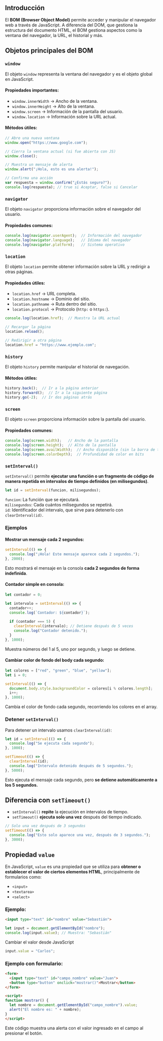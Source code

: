 ## Introducción

El **BOM (Browser Object Model)** permite acceder y manipular el navegador web a través de JavaScript. A diferencia del DOM, que gestiona la estructura del documento HTML, el BOM gestiona aspectos como la ventana del navegador, la URL, el historial y más.

## Objetos principales del BOM

### `window`

El objeto `window` representa la ventana del navegador y es el objeto global en JavaScript.

#### Propiedades importantes:

- `window.innerWidth` → Ancho de la ventana.
- `window.innerHeight` → Alto de la ventana.
- `window.screen` → Información de la pantalla del usuario.
- `window.location` → Información sobre la URL actual.

#### Métodos útiles:

```javascript
// Abre una nueva ventana
window.open("https://www.google.com");

// Cierra la ventana actual (si fue abierta con JS)
window.close();

// Muestra un mensaje de alerta
window.alert("¡Hola, esto es una alerta!");

// Confirma una acción
var respuesta = window.confirm("¿Estás seguro?");
console.log(respuesta); // true si Aceptar, false si Cancelar
```

### `navigator`

El objeto `navigator` proporciona información sobre el navegador del usuario.

#### Propiedades comunes:

```javascript
console.log(navigator.userAgent);  // Información del navegador
console.log(navigator.language);   // Idioma del navegador
console.log(navigator.platform);   // Sistema operativo
```

### `location`

El objeto `location` permite obtener información sobre la URL y redirigir a otras páginas.

#### Propiedades útiles:

- `location.href` → URL completa.
- `location.hostname` → Dominio del sitio.
- `location.pathname` → Ruta dentro del sitio.
- `location.protocol` → Protocolo (`http:` o `https:`).

```javascript
console.log(location.href);  // Muestra la URL actual

// Recargar la página
location.reload();

// Redirigir a otra página
location.href = "https://www.ejemplo.com";
```

### `history`

El objeto `history` permite manipular el historial de navegación.

#### Métodos útiles:

```javascript
history.back();  // Ir a la página anterior
history.forward();  // Ir a la siguiente página
history.go(-2);  // Ir dos páginas atrás
```

### `screen`

El objeto `screen` proporciona información sobre la pantalla del usuario.

#### Propiedades comunes:

```javascript
console.log(screen.width);   // Ancho de la pantalla
console.log(screen.height);  // Alto de la pantalla
console.log(screen.availWidth);  // Ancho disponible (sin la barra de tareas)
console.log(screen.colorDepth);  // Profundidad de color en bits
```

### `setInterval()`

`setInterval()` permite **ejecutar una función o un fragmento de código de manera repetida en intervalos de tiempo definidos (en milisegundos)**.

```javascript
let id = setInterval(funcion, milisegundos);
```

`funcion`: La función que se ejecutará.  
`milisegundos`: Cada cuántos milisegundos se repetirá.  
`id`: Identificador del intervalo, que sirve para detenerlo con `clearInterval(id)`.

### Ejemplos

#### Mostrar un mensaje cada 2 segundos:

```javascript
setInterval(() => {
  console.log("¡Hola! Este mensaje aparece cada 2 segundos.");
}, 2000);
```

Esto mostrará el mensaje en la consola **cada 2 segundos de forma indefinida**.

#### Contador simple en consola:

```javascript
let contador = 0;

let intervalo = setInterval(() => {
  contador++;
  console.log(`Contador: ${contador}`);
  
  if (contador === 5) {
    clearInterval(intervalo); // Detiene después de 5 veces
    console.log("Contador detenido.");
  }
}, 1000);
```

Muestra números del 1 al 5, uno por segundo, y luego se detiene.

#### Cambiar color de fondo del body cada segundo:

```javascript
let colores = ["red", "green", "blue", "yellow"];
let i = 0;

setInterval(() => {
  document.body.style.backgroundColor = colores[i % colores.length];
  i++;
}, 1000);
```

Cambia el color de fondo cada segundo, recorriendo los colores en el array.

### Detener `setInterval()`

Para detener un intervalo usamos `clearInterval(id)`:

```javascript
let id = setInterval(() => {
  console.log("Se ejecuta cada segundo");
}, 1000);

setTimeout(() => {
  clearInterval(id);
  console.log("Intervalo detenido después de 5 segundos.");
}, 5000);
```

Esto ejecuta el mensaje cada segundo, pero **se detiene automáticamente a los 5 segundos.**

## Diferencia con `setTimeout()`

- `setInterval()` **repite** la ejecución en intervalos de tiempo.
- `setTimeout()` **ejecuta solo una vez** después del tiempo indicado.

```javascript
// Solo una vez después de 3 segundos
setTimeout(() => {
  console.log("Esto solo aparece una vez, después de 3 segundos.");
}, 3000);
```

## Propiedad `value`

En JavaScript, `value` es una propiedad que se utiliza para **obtener o establecer el valor de ciertos elementos HTML**, principalmente de formularios como:

- `<input>`
- `<textarea>`
- `<select>`

### Ejemplo:

```HTML
<input type="text" id="nombre" value="Sebastián">
```

```javascript
let input = document.getElementById("nombre");
console.log(input.value); // Muestra: "Sebastián"
```

Cambiar el valor desde JavaScript

```javascript
input.value = "Carlos";
```

### Ejemplo con formulario:

```HTML
<form>
  <input type="text" id="campo_nombre" value="Juan">
  <button type="button" onclick="mostrar()">Mostrar</button>
</form>

<script>
function mostrar() {
  let nombre = document.getElementById("campo_nombre").value;
  alert("El nombre es: " + nombre);
}
</script>
```

Este código muestra una alerta con el valor ingresado en el campo al presionar el botón.